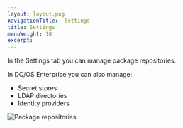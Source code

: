 ```yaml
---
layout: layout.pug
navigationTitle:  Settings
title: Settings
menuWeight: 10
excerpt:
---
```


In the Settings tab you can manage package repositories.

In DC/OS Enterprise you can also manage:

- Secret stores
- LDAP directories
- Identity providers

![Package repositories](/mesosphere/dcos/1.9/img/package-repositories.png)
